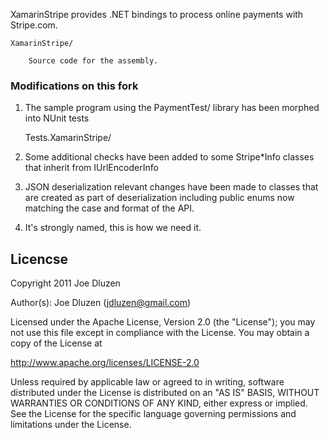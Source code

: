 XamarinStripe provides .NET bindings to process online payments with Stripe.com.

	XamarinStripe/

		Source code for the assembly.

		
### Modifications on this fork

1.
    The sample program using the PaymentTest/ library has been morphed into NUnit tests
	
	Tests.XamarinStripe/
	
2. 
    Some additional checks have been added to some Stripe*Info classes that inherit from IUrlEncoderInfo
	
3. 
	JSON deserialization relevant changes have been made to classes that are created as part of deserialization including public enums now matching the case and format of the API.

4. 
   It's strongly named, this is how we need it.
	

## Licencse		
		
Copyright 2011 Joe Dluzen

Author(s):
 Joe Dluzen (jdluzen@gmail.com)

Licensed under the Apache License, Version 2.0 (the "License");
you may not use this file except in compliance with the License.
You may obtain a copy of the License at

http://www.apache.org/licenses/LICENSE-2.0

Unless required by applicable law or agreed to in writing, software
distributed under the License is distributed on an "AS IS" BASIS,
WITHOUT WARRANTIES OR CONDITIONS OF ANY KIND, either express or implied.
See the License for the specific language governing permissions and
limitations under the License.

